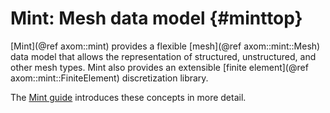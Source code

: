 Mint: Mesh data model {#minttop}
============

[Mint](@ref axom::mint) provides a flexible [mesh](@ref axom::mint::Mesh) data model that allows the representation of structured, unstructured, and other mesh types.  Mint also provides an extensible [finite element](@ref axom::mint::FiniteElement) discretization library.

The [Mint guide](../../../sphinx/axom_docs/html/axom/mint/docs/sphinx/index.html)
introduces these concepts in more detail.
